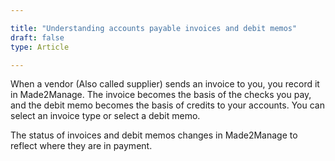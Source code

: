```yaml
---

title: "Understanding accounts payable invoices and debit memos"
draft: false
type: Article

---
```


When a vendor (Also called supplier) sends an invoice to you, you record it in Made2Manage. The invoice becomes the basis of the checks you pay, and the debit memo becomes the basis of credits to your accounts. You can select an invoice type or select a debit memo.

The status of invoices and debit memos changes in Made2Manage to reflect where they are in payment.



​